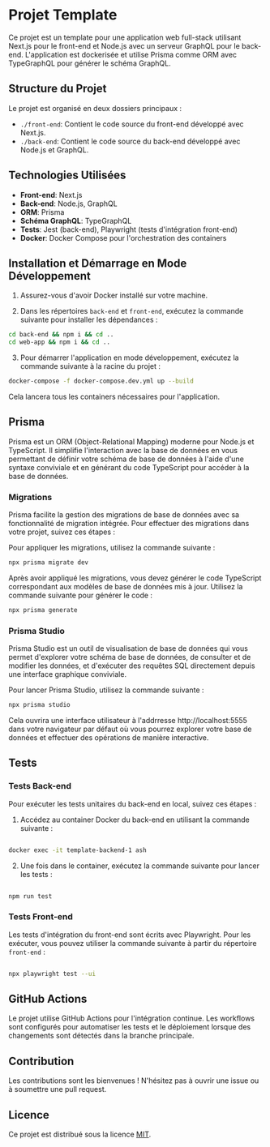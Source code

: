 # Projet Template

Ce projet est un template pour une application web full-stack utilisant Next.js pour le front-end et Node.js avec un serveur GraphQL pour le back-end. L'application est dockerisée et utilise Prisma comme ORM avec TypeGraphQL pour générer le schéma GraphQL.

## Structure du Projet

Le projet est organisé en deux dossiers principaux :

- `./front-end`: Contient le code source du front-end développé avec Next.js.
- `./back-end`: Contient le code source du back-end développé avec Node.js et GraphQL.

## Technologies Utilisées

- **Front-end**: Next.js
- **Back-end**: Node.js, GraphQL
- **ORM**: Prisma
- **Schéma GraphQL**: TypeGraphQL
- **Tests**: Jest (back-end), Playwright (tests d'intégration front-end)
- **Docker**: Docker Compose pour l'orchestration des containers

## Installation et Démarrage en Mode Développement

1. Assurez-vous d'avoir Docker installé sur votre machine.

2. Dans les répertoires `back-end` et `front-end`, exécutez la commande suivante pour installer les dépendances :

```bash
cd back-end && npm i && cd ..
cd web-app && npm i && cd ..
```

3. Pour démarrer l'application en mode développement, exécutez la commande suivante à la racine du projet :

```bash
docker-compose -f docker-compose.dev.yml up --build
```

Cela lancera tous les containers nécessaires pour l'application.

## Prisma

Prisma est un ORM (Object-Relational Mapping) moderne pour Node.js et TypeScript. Il simplifie l'interaction avec la base de données en vous permettant de définir votre schéma de base de données à l'aide d'une syntaxe conviviale et en générant du code TypeScript pour accéder à la base de données.

### Migrations

Prisma facilite la gestion des migrations de base de données avec sa fonctionnalité de migration intégrée. Pour effectuer des migrations dans votre projet, suivez ces étapes :

Pour appliquer les migrations, utilisez la commande suivante :

```bash
npx prisma migrate dev
```

Après avoir appliqué les migrations, vous devez générer le code TypeScript correspondant aux modèles de base de données mis à jour. Utilisez la commande suivante pour générer le code :

```bash
npx prisma generate
```

### Prisma Studio

Prisma Studio est un outil de visualisation de base de données qui vous permet d'explorer votre schéma de base de données, de consulter et de modifier les données, et d'exécuter des requêtes SQL directement depuis une interface graphique conviviale.

Pour lancer Prisma Studio, utilisez la commande suivante :

```bash
npx prisma studio
```

Cela ouvrira une interface utilisateur à l'addrresse http://localhost:5555 dans votre navigateur par défaut où vous pourrez explorer votre base de données et effectuer des opérations de manière interactive.

## Tests

### Tests Back-end

Pour exécuter les tests unitaires du back-end en local, suivez ces étapes :

1. Accédez au container Docker du back-end en utilisant la commande suivante :

```bash

docker exec -it template-backend-1 ash

```

2. Une fois dans le container, exécutez la commande suivante pour lancer les tests :

```bash

npm run test

```

### Tests Front-end

Les tests d'intégration du front-end sont écrits avec Playwright. Pour les exécuter, vous pouvez utiliser la commande suivante à partir du répertoire `front-end` :

```bash

npx playwright test --ui

```

## GitHub Actions

Le projet utilise GitHub Actions pour l'intégration continue. Les workflows sont configurés pour automatiser les tests et le déploiement lorsque des changements sont détectés dans la branche principale.

## Contribution

Les contributions sont les bienvenues ! N'hésitez pas à ouvrir une issue ou à soumettre une pull request.

## Licence

Ce projet est distribué sous la licence [MIT](LICENSE).
